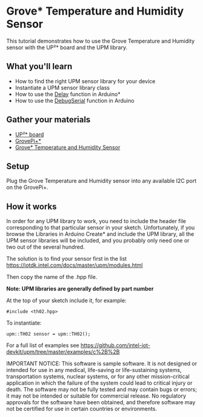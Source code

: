 # Grove\* Temperature and Humidity Sensor
This tutorial demonstrates how to use the Grove Temperature and Humidity sensor with the UP²\* board and the UPM library.

## What you'll learn
* How to find the right UPM sensor library for your device
* Instantiate a UPM sensor library class
* How to use the [Delay](https://www.arduino.cc/reference/en/language/functions/time/delay/) function in Arduino\*
* How to use the [DebugSerial](https://www.arduino.cc/reference/en/language/functions/communication/serial/) function in Arduino

## Gather your materials
* [UP²\* board](http://www.up-board.org/upsquared)
* [GrovePi+\*](http://wiki.seeedstudio.com/wiki/GrovePi%2b)
* [Grove\* Temperature and Humidity Sensor](https://upm.mraa.io/sensorDetail.html?name=th02)

## Setup
Plug the Grove Temperature and Humidity sensor into any available I2C port on the GrovePi+.  

## How it works
In order for any UPM library to work, you need to include the header file corresponding to that particular sensor in your sketch. Unfortunately, if you browse the Libraries in Arduino Create\* and include the UPM library, all the UPM sensor libraries will be included, and you probably only need one or two out of the several hundred.

The solution is to find your sensor first in the list https://iotdk.intel.com/docs/master/upm/modules.html 

Then copy the name of the .hpp file.

**Note: UPM libraries are generally defined by part number**

At the top of your sketch include it, for example:
```
#include <th02.hpp>
```
To instantiate:
```
upm::TH02 sensor = upm::TH02();
```

For a full list of examples see https://github.com/intel-iot-devkit/upm/tree/master/examples/c%2B%2B

IMPORTANT NOTICE: This software is sample software. It is not designed or intended for use in any medical, life-saving or life-sustaining systems, transportation systems, nuclear systems, or for any other mission-critical application in which the failure of the system could lead to critical injury or death. The software may not be fully tested and may contain bugs or errors; it may not be intended or suitable for commercial release. No regulatory approvals for the software have been obtained, and therefore software may not be certified for use in certain countries or environments.
